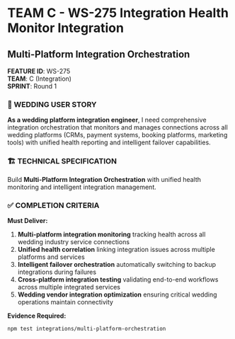 # TEAM C - WS-275 Integration Health Monitor Integration
## Multi-Platform Integration Orchestration

**FEATURE ID**: WS-275  
**TEAM**: C (Integration)  
**SPRINT**: Round 1  

### 🎯 WEDDING USER STORY

**As a wedding platform integration engineer**, I need comprehensive integration orchestration that monitors and manages connections across all wedding platforms (CRMs, payment systems, booking platforms, marketing tools) with unified health reporting and intelligent failover capabilities.

### 🏗️ TECHNICAL SPECIFICATION

Build **Multi-Platform Integration Orchestration** with unified health monitoring and intelligent integration management.

### ✅ COMPLETION CRITERIA

**Must Deliver:**
1. **Multi-platform integration monitoring** tracking health across all wedding industry service connections
2. **Unified health correlation** linking integration issues across multiple platforms and services
3. **Intelligent failover orchestration** automatically switching to backup integrations during failures
4. **Cross-platform integration testing** validating end-to-end workflows across multiple integrated services
5. **Wedding vendor integration optimization** ensuring critical wedding operations maintain connectivity

**Evidence Required:**
```bash
npm test integrations/multi-platform-orchestration
```